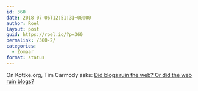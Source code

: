 ```yaml
---
id: 360
date: 2018-07-06T12:51:31+00:00
author: Roel
layout: post
guid: https://roel.io/?p=360
permalink: /360-2/
categories:
  - Zomaar
format: status
---
```

On Kottke.org, Tim Carmody asks: [Did blogs ruin the web? Or did the web ruin blogs?](https://kottke.org/18/07/did-blogs-ruin-the-web-or-did-the-web-ruin-blogs)
